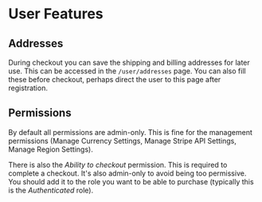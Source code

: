 # User Features

## Addresses

During checkout you can save the shipping and billing addresses for later use. This can be accessed in the `/user/addresses` page. You can also fill these before checkout, perhaps direct the user to this page after registration.

## Permissions

By default all permissions are admin-only. This is fine for the management permissions (Manage Currency Settings, Manage Stripe API Settings, Manage Region Settings).

There is also the _Ability to checkout_ permission. This is required to complete a checkout. It's also admin-only to avoid being too permissive. You should add it to the role you want to be able to purchase (typically this is the _Authenticated_ role).
